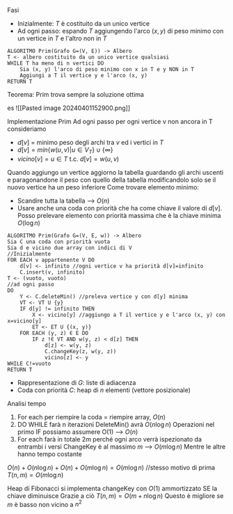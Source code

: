 Fasi
- Inizialmente: $T$ è costituito da un unico vertice
- Ad ogni passo: espando $T$ aggiungendo l'arco $(x, y)$ di peso minimo con un vertice in $T$ e l'altro non in $T$

```
ALGORITMO Prim(Grafo G=(V, E)) -> Albero
T <- albero costituito da un unico vertice qualsiasi
WHILE T ha meno di n vertici DO
	Sia (x, y) l'arco di peso minimo con x in T e y NON in T
	Aggiungi a T il vertice y e l'arco (x, y)
RETURN T
```

Teorema: Prim trova sempre la soluzione ottima

es
![[Pasted image 20240401152900.png]]


Implementazione Prim
Ad ogni passo per ogni vertice v non ancora in T consideriamo
- $d[v]$ = minimo peso degli archi tra $v$ ed i vertici in $T$
- $d[v] = min\{w(u, v) | u \in V_T\} \cup \{\infty\}$
- $vicino[v] = u \in T$ t.c. $d[v]= w(u, v)$

Quando aggiungo un vertice aggiorno la tabella guardando gli archi uscenti e paragonandone il peso con quello della tabella modificandolo solo se il nuovo vertice ha un peso inferiore
Come trovare elemento minimo:
- Scandire tutta la tabella --> $O(n)$
- Usare anche una coda con priorità che ha come chiave il valore di $d[v]$. Posso prelevare elemento con priorità massima che è la chiave minima $O(\log n)$

```
ALGORITMO Prim(Grafo G=(V, E, w)) -> Albero
Sia C una coda con priorità vuota
Sia d e vicino due array con indici di V
//Inizialmente
FOR EACH v appartenente V DO
	d[v] <- infinito //ogni vertice v ha priorità d[v]=infinito
	C.insert(v, infinito)
T <- (vuoto, vuoto)
//ad ogni passo
DO
	Y <- C.deleteMin() //preleva vertice y con d[y] minima
	VT <- VT U {y}
	IF d[y] != infinito THEN
		X <- vicino[y] //aggiungo a T il vertice y e l'arco (x, y) con x=vicino[y]
		ET <- ET U {(x, y)}
	FOR EACH (y, z) Є E DO
		IF z !Є VT AND w(y, z) < d[z] THEN
			d[z] <- w(y, z)
			C.changeKey(z, w(y, z))
			vicino[z] <- y
WHILE C!=vuoto
RETURN T
```

- Rappresentazione di $G$: liste di adiacenza
- Coda con priorità $C$: heap di $n$ elementi (vettore posizionale)

Analisi tempo
1. For each per riempire la coda = riempire array, $O(n)$
2. DO WHILE farà n iterazioni
DeleteMin() avrà $O(n \log n)$
Operazioni nel primo IF possiamo assumere O(1) --> $O(n)$
3. For each farà in totale $2m$ perché ogni arco verrà ispezionato da entrambi i versi
ChangeKey è al massimo $m$ --> $O(m \log n)$
Mentre le altre hanno tempo costante

$O(n) + O(n \log n) + O(n) + O(m \log n) = O(m \log n)$ //stesso motivo di prima
$T(n, m) = O(m \log n)$

Heap di Fibonacci si implementa changeKey con $O(1)$ ammortizzato SE la chiave diminuisce
Grazie a ciò $T(n, m) = O(m + n \log n)$
Questo è migliore se $m$ è basso non vicino a $n^2$
